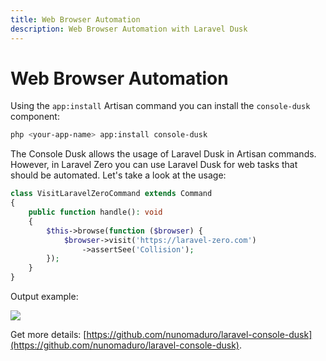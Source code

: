```yaml
---
title: Web Browser Automation
description: Web Browser Automation with Laravel Dusk
---
```


# Web Browser Automation

Using the `app:install` Artisan command you can install the `console-dusk` component:
```bash
php <your-app-name> app:install console-dusk
```

The Console Dusk allows the usage of Laravel Dusk in Artisan commands. However, in Laravel Zero
you can use Laravel Dusk for web tasks that should be automated. Let's take a look at the usage:
```php
class VisitLaravelZeroCommand extends Command
{
    public function handle(): void
    {
        $this->browse(function ($browser) {
            $browser->visit('https://laravel-zero.com')
                ->assertSee('Collision');
        });
    }
}
```

Output example:

<img src="https://github.com/nunomaduro/laravel-console-dusk/raw/master/docs/example.gif" class="md:w-4/5 md:mx-auto">

Get more details: [https://github.com/nunomaduro/laravel-console-dusk](https://github.com/nunomaduro/laravel-console-dusk).
